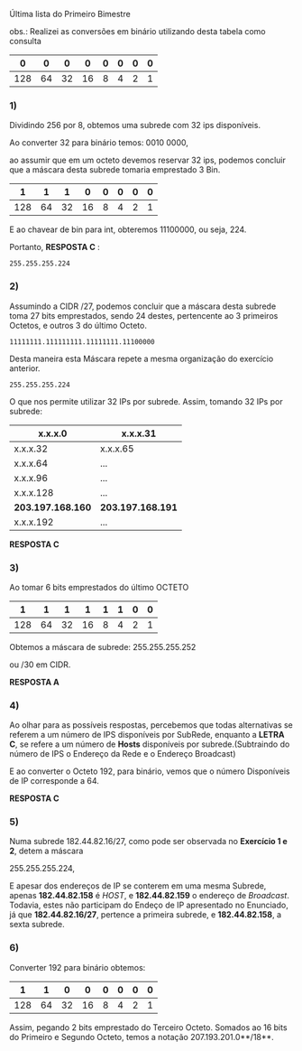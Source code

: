 Última lista do Primeiro Bimestre

obs.: Realizei as conversões em binário utilizando desta tabela como consulta

|  0   |  0   |  0   |  0   |  0   |  0   |  0   |  0   |
| :--: | :--: | :--: | :--: | :--: | :--: | :--: | :--: |
| 128  |  64  |  32  |  16  |  8   |  4   |  2   |  1   |

### 1)

Dividindo 256 por 8, obtemos uma subrede com 32 ips disponíveis.

Ao converter 32 para binário temos: 0010 0000, 

ao assumir que em um octeto devemos reservar 32 ips, podemos concluir que a máscara desta subrede tomaria emprestado 3 Bin. 

|  1   |  1   |  1   | 0    |  0   |  0   |  0   |  0   |
| :--: | :--: | :--: | ---- | :--: | :--: | :--: | :--: |
| 128  |  64  |  32  | 16   |  8   |  4   |  2   |  1   |

E ao chavear de bin para int, obteremos 11100000, ou seja, 224.

Portanto, **RESPOSTA C** :

```
255.255.255.224
```

### 2)

Assumindo a CIDR /27, podemos concluir que a máscara desta subrede toma 27 bits emprestados, sendo 24 destes, pertencente ao 3 primeiros Octetos, e outros 3 do último Octeto.

```
11111111.111111111.11111111.11100000
```

Desta maneira esta Máscara repete a mesma organização do exercício anterior. 

````
255.255.255.224
````

O que nos permite utilizar 32 IPs por subrede. Assim, tomando 32 IPs por subrede:

| x.x.x.0             | x.x.x.31            |
| ------------------- | ------------------- |
| x.x.x.32            | x.x.x.65            |
| x.x.x.64            | ...                 |
| x.x.x.96            | ...                 |
| x.x.x.128           | ...                 |
| **203.197.168.160** | **203.197.168.191** |
| x.x.x.192           | ...                 |

**RESPOSTA C**

### 3)

Ao tomar 6 bits emprestados do último OCTETO

|  1   |  1   |  1   | 1    |  1   |  1   |  0   |  0   |
| :--: | :--: | :--: | ---- | :--: | :--: | :--: | :--: |
| 128  |  64  |  32  | 16   |  8   |  4   |  2   |  1   |

Obtemos a máscara de subrede: 
255.255.255.252

ou /30 em CIDR.

**RESPOSTA A**

### 4)

Ao olhar para as possíveis respostas, percebemos que todas alternativas se referem a um número de IPS disponíveis por SubRede, enquanto a **LETRA C**, se refere a um número de **Hosts** disponíveis por subrede.(Subtraindo do número de IPS o Endereço da Rede e o Endereço Broadcast) 

E ao converter o Octeto 192, para binário, vemos que o número Disponíveis de IP corresponde a 64.

**RESPOSTA C**

### 5)

Numa subrede 182.44.82.16/27, como pode ser observada no **Exercício 1 e 2**, detem a máscara

255.255.255.224, 

E apesar dos endereços de IP se conterem em uma mesma Subrede, apenas **182.44.82.158** é *HOST*, e **182.44.82.159** o endereço de *Broadcast*. Todavia, estes não participam do Endeço de IP apresentado no Enunciado, já que **182.44.82.16/27**, pertence a primeira subrede, e **182.44.82.158**, a sexta subrede.

### 6)

Converter 192 para binário obtemos:

|  1   |  1   |  0   |  0   |  0   |  0   |  0   |  0   |
| :--: | :--: | :--: | :--: | :--: | :--: | :--: | :--: |
| 128  |  64  |  32  |  16  |  8   |  4   |  2   |  1   |

Assim, pegando 2 bits emprestado do Terceiro Octeto. Somados ao 16 bits do Primeiro e Segundo Octeto, temos a notação 207.193.201.0**/18**.